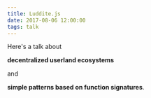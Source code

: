 ```yaml
---
title: Luddite.js
date: 2017-08-06 12:00:00
tags: talk
---
```


Here's a talk about

**decentralized userland ecosystems**

and

**simple patterns based on function signatures**.

<div
  class="video-embed"
  data-ratio="16:9"
  data-type="vimeo"
  data-src="https://player.vimeo.com/video/239373498"
  data-title="luddite.js - Mikey Williams"></div>
